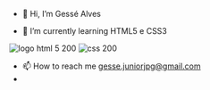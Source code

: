 - 👋 Hi, I’m  Gessé Alves

- 🌱 I’m currently learning  HTML5 e CSS3

![logo html 5 200](https://user-images.githubusercontent.com/113915874/212084227-82ae1fb3-aaf6-45e8-b9e1-9a3a4b9ede50.png)
![css 200](https://user-images.githubusercontent.com/113915874/212084250-bd5ce37e-daaa-4721-bf0d-0281d53cfef0.png)

- 📫 How to reach me   gesse.juniorjpg@gmail.com
- 
